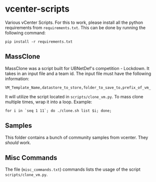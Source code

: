 # vcenter-scripts
Various vCenter Scripts.  For this to work, please install all the python requirements from `requirements.txt`. This can be done by running the following command:

```
pip install -r requirements.txt
```

## MassClone
MassClone was a script built for UBNetDef's competition - Lockdown.  It takes in an input file and a team id.  The input file must have the following information:

```
VM_Template_Name,datastore_to_store,folder_to_save_to,prefix_of_vm_
```

It will utilize the script located in `scripts/clone_vm.py`.  To mass clone multiple times, wrap it into a loop.  Example:

```
for i in `seq 1 11`; do ./clone.sh list $i; done;
```

## Samples
This folder contains a bunch of community samples from vcenter. They *should* work.

## Misc Commands
The file (`misc_commands.txt`) commands lists the usage of the script `scripts/clone_vm.py`.